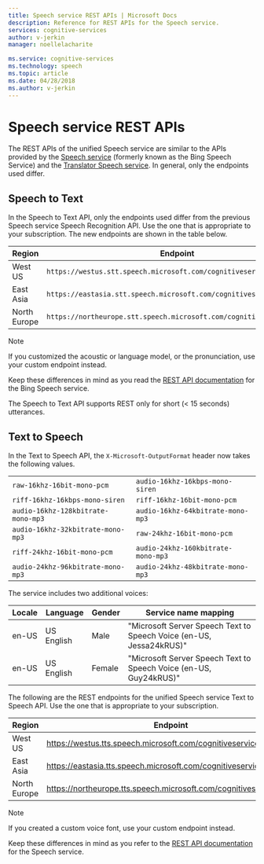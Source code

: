 ```yaml
---
title: Speech service REST APIs | Microsoft Docs
description: Reference for REST APIs for the Speech service.
services: cognitive-services
author: v-jerkin
manager: noellelacharite

ms.service: cognitive-services
ms.technology: speech
ms.topic: article
ms.date: 04/28/2018
ms.author: v-jerkin
---
```

# Speech service REST APIs

The REST APIs of the unified Speech service are similar to the APIs provided by the [Speech service](https://docs.microsoft.com/azure/cognitive-services/Speech) (formerly known as the Bing Speech Service) and the [Translator Speech service](https://docs.microsoft.com/azure/cognitive-services/translator-speech/). In general, only the endpoints used differ.

## Speech to Text

In the Speech to Text API, only the endpoints used differ from the previous Speech service Speech Recognition API. Use the one that is appropriate to your subscription. The new endpoints are shown in the table below.

Region|	Endpoint
-|-
West US|	`https://westus.stt.speech.microsoft.com/cognitiveservices/v1`
East Asia|	`https://eastasia.stt.speech.microsoft.com/cognitiveservices/v1`
North Europe|	`https://northeurope.stt.speech.microsoft.com/cognitiveservices/v1`

> [!NOTE]
> If you customized the acoustic or language model, or the pronunciation, use your custom endpoint instead.

Keep these differences in mind as you read the [REST API documentation](https://docs.microsoft.com/azure/cognitive-services/speech/getstarted/getstartedrest) for the Bing Speech service.

The Speech to Text API supports REST only for short (< 15 seconds) utterances.

## Text to Speech

In the Text to Speech API, the `X-Microsoft-OutputFormat` header now takes the following values.

|||
|-|-|
`raw-16khz-16bit-mono-pcm`         | `audio-16khz-16kbps-mono-siren `
`riff-16khz-16kbps-mono-siren`     | `riff-16khz-16bit-mono-pcm`
`audio-16khz-128kbitrate-mono-mp3` | `audio-16khz-64kbitrate-mono-mp3`
`audio-16khz-32kbitrate-mono-mp3`  | `raw-24khz-16bit-mono-pcm`
`riff-24khz-16bit-mono-pcm`        | `audio-24khz-160kbitrate-mono-mp3`
`audio-24khz-96kbitrate-mono-mp3`  | `audio-24khz-48kbitrate-mono-mp3`

The service includes two additional voices:

Locale | Language | Gender  | Service name mapping
-------|-----------|--------|------------
en-US | US English | Male   | "Microsoft Server Speech Text to Speech Voice (en-US, Jessa24kRUS)" 
en-US | US English | Female | "Microsoft Server Speech Text to Speech Voice (en-US, Guy24kRUS)"

The following are the REST endpoints for the unified Speech service Text to Speech API. Use the one that is appropriate to your subscription.

Region|	Endpoint
-|-
West US|	https://westus.tts.speech.microsoft.com/cognitiveservices/v1
East Asia|	https://eastasia.tts.speech.microsoft.com/cognitiveservices/v1
North Europe|	https://northeurope.tts.speech.microsoft.com/cognitiveservices/v1

> [!NOTE]
> If you created a custom voice font, use your custom endpoint instead.

Keep these differences in mind as you refer to the [REST API documentation](https://docs.microsoft.com/azure/cognitive-services/speech/api-reference-rest/bingvoiceoutput) for the Speech service.

